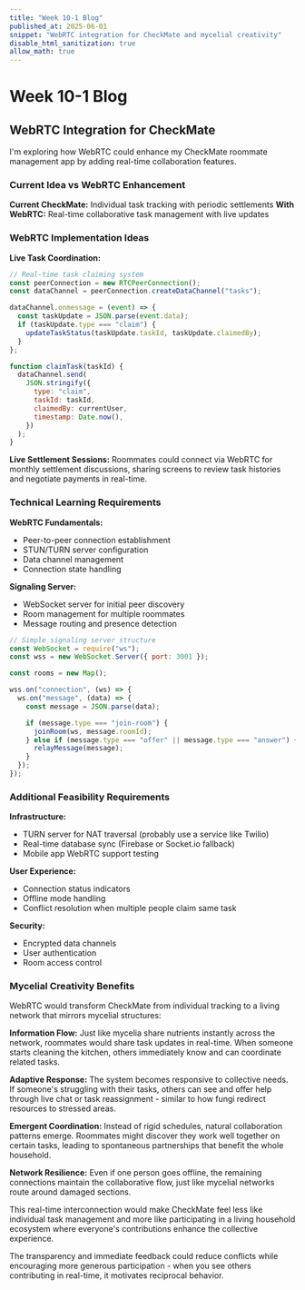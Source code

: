 ```yaml
---
title: "Week 10-1 Blog"
published_at: 2025-06-01
snippet: "WebRTC integration for CheckMate and mycelial creativity"
disable_html_sanitization: true
allow_math: true
---
```


# Week 10-1 Blog

## WebRTC Integration for CheckMate

I'm exploring how WebRTC could enhance my CheckMate roommate management app by adding real-time collaboration features.

### Current Idea vs WebRTC Enhancement

**Current CheckMate:** Individual task tracking with periodic settlements
**With WebRTC:** Real-time collaborative task management with live updates

### WebRTC Implementation Ideas

**Live Task Coordination:**

```javascript
// Real-time task claiming system
const peerConnection = new RTCPeerConnection();
const dataChannel = peerConnection.createDataChannel("tasks");

dataChannel.onmessage = (event) => {
  const taskUpdate = JSON.parse(event.data);
  if (taskUpdate.type === "claim") {
    updateTaskStatus(taskUpdate.taskId, taskUpdate.claimedBy);
  }
};

function claimTask(taskId) {
  dataChannel.send(
    JSON.stringify({
      type: "claim",
      taskId: taskId,
      claimedBy: currentUser,
      timestamp: Date.now(),
    })
  );
}
```

**Live Settlement Sessions:**
Roommates could connect via WebRTC for monthly settlement discussions, sharing screens to review task histories and negotiate payments in real-time.

### Technical Learning Requirements

**WebRTC Fundamentals:**

- Peer-to-peer connection establishment
- STUN/TURN server configuration
- Data channel management
- Connection state handling

**Signaling Server:**

- WebSocket server for initial peer discovery
- Room management for multiple roommates
- Message routing and presence detection

```javascript
// Simple signaling server structure
const WebSocket = require("ws");
const wss = new WebSocket.Server({ port: 3001 });

const rooms = new Map();

wss.on("connection", (ws) => {
  ws.on("message", (data) => {
    const message = JSON.parse(data);

    if (message.type === "join-room") {
      joinRoom(ws, message.roomId);
    } else if (message.type === "offer" || message.type === "answer") {
      relayMessage(message);
    }
  });
});
```

### Additional Feasibility Requirements

**Infrastructure:**

- TURN server for NAT traversal (probably use a service like Twilio)
- Real-time database sync (Firebase or Socket.io fallback)
- Mobile app WebRTC support testing

**User Experience:**

- Connection status indicators
- Offline mode handling
- Conflict resolution when multiple people claim same task

**Security:**

- Encrypted data channels
- User authentication
- Room access control

### Mycelial Creativity Benefits

WebRTC would transform CheckMate from individual tracking to a living network that mirrors mycelial structures:

**Information Flow:** Just like mycelia share nutrients instantly across the network, roommates would share task updates in real-time. When someone starts cleaning the kitchen, others immediately know and can coordinate related tasks.

**Adaptive Response:** The system becomes responsive to collective needs. If someone's struggling with their tasks, others can see and offer help through live chat or task reassignment - similar to how fungi redirect resources to stressed areas.

**Emergent Coordination:** Instead of rigid schedules, natural collaboration patterns emerge. Roommates might discover they work well together on certain tasks, leading to spontaneous partnerships that benefit the whole household.

**Network Resilience:** Even if one person goes offline, the remaining connections maintain the collaborative flow, just like mycelial networks route around damaged sections.

This real-time interconnection would make CheckMate feel less like individual task management and more like participating in a living household ecosystem where everyone's contributions enhance the collective experience.

The transparency and immediate feedback could reduce conflicts while encouraging more generous participation - when you see others contributing in real-time, it motivates reciprocal behavior.
